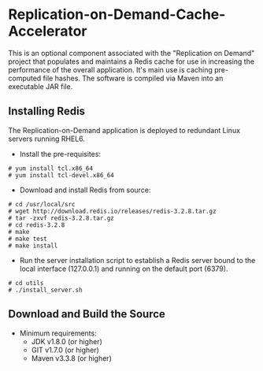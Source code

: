# Replication-on-Demand-Cache-Accelerator
This is an optional component associated with the "Replication on Demand" project that populates and maintains a Redis cache for use in increasing the performance of the overall application.  It's main use is caching pre-computed file hashes.  The software is compiled via Maven into an executable JAR file. 

## Installing Redis
The Replication-on-Demand application is deployed to redundant Linux servers running RHEL6.
* Install the pre-requisites:
```
# yum install tcl.x86_64
# yum install tcl-devel.x86_64
```
* Download and install Redis from source:
```
# cd /usr/local/src
# wget http://download.redis.io/releases/redis-3.2.8.tar.gz
# tar -zxvf redis-3.2.8.tar.gz
# cd redis-3.2.8
# make 
# make test
# make install
```
* Run the server installation script to establish a Redis server bound to the local interface (127.0.0.1) and running on the default port (6379).
```
# cd utils
# ./install_server.sh
```

## Download and Build the Source
* Minimum requirements:
    * JDK v1.8.0 (or higher)
    * GIT v1.7.0 (or higher)
    * Maven v3.3.8 (or higher)

